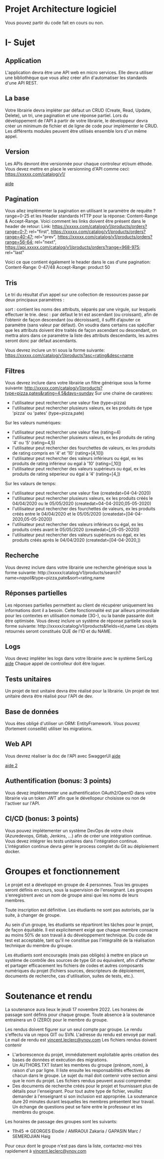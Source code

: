 # Projet Architecture logiciel

Vous pouvez partir du code fait en cours ou non.

# I- Sujet

## Application 

L'application devra être une API web en micro services. Elle devra utiliser une bibliothèque que vous allez créer afin d'automatiser les standards d'une API REST.

## La base

Votre librairie devra impléter par défaut un CRUD (Create, Read, Update, Delete), un tri, une pagination et une réponse partiel.
Lors du développement de l'API à partir de votre librairie, le développeur devra créer un minimum de fichier et de ligne de code pour implémenter le CRUD.
Les différents modules peuvent être utilisés ensemble lors d'un même appel.

## Version

Les APIs devront être versionnée pour chaque controleur et/oum éthode.
Vous devez mettre en place le versionning d'API comme ceci: https://xxxxx.com/catalog/v1/ 

[aide](https://www.nuget.org/packages/Microsoft.AspNetCore.Mvc.Versioning/)


## Pagination

Vous allez implémenter la pagination en utilisant le paramètre de requête ?range=0-25 et les Header standards HTTP pour la réponse:  Content-Range & Accept-Range.
Voici comment les links doivent être présent dans le header de retour:
Link: <https://xxxxx.com/catalog/v1/products/orders?range=0-7>; rel="first", <https://xxxxx.com/catalog/v1/products/orders?range=40-47>; rel="prev",  <https://xxxxx.com/catalog/v1/products/orders?range=56-64>; rel="next", <https://api.xxxxx.com/catalog/v1/products/orders?range=968-975>; rel="last"

Voici ce que contient également le header dans le cas d'une pagination:
Content-Range: 0-47/48
Accept-Range: product 50

## Tris

Le tri du résultat d’un appel sur une collection de ressources passe par deux principaux paramètres :

sort : contient les noms des attributs, séparés par une virgule, sur lesquels effectuer le trie.
desc : par défaut le tri est ascendant (ou croissant), afin de l’obtenir de façon descendant (ou décroissant), il suffit d’ajouter ce paramètre (sans valeur par défaut). On voudra dans certains cas spécifier que les attributs doivent être traités de façon ascendant ou descendant, on mettra alors dans ce paramètre la liste des attributs descendants, les autres seront donc par défaut ascendants.

Vous devrez inclure un tri sous la forme suivante: https://xxxxx.com/catalog/v1/products?asc=rating&desc=name

## Filtres
Vous devrez inclure dans votre librairie un filtre générique sous la forme suivante: http://xxxxx.com/catalog/v1/products?type=pizza,pates&rating=4,5&days=sunday
Sur une chaine de caratères:
- l'utilisateur peut rechercher une valeur fixe (type=pizza) 
- l'utilisateur peut rechercher plusieurs valeurs,  ex les produits de type 'pizza' ou 'pates' (type=pizza,pate)

Sur les valeurs numériques:
- l'utilisateur peut rechercher une valeur fixe (rating=4) 
- l'utilisateur peut rechercher plusieurs valeurs,  ex les produits de rating '4' ou '5' (rating=4,5)
- l'utilisateur peut rechercher des fourchettes de valeurs,  ex les produits de rating compris en '4' et '10' (rating=[4,10])
- l'utilisateur peut rechercher des valeurs inférieurs ou égal,  ex les produits de rating inférieur ou egal à '10' (rating=[,10])
- l'utilisateur peut rechercher des valeurs supérieurs ou égal,  ex les produits de rating séperieur ou égal à '4' (rating=[4,])

Sur les valaurs de temps:
- l'utilisateur peut rechercher une valeur fixe (createdat=04-04-2020)
- l'utilisateur peut rechercher plusieurs valeurs,  ex les produits créés le 04/04/2020 ou le 05/05/2020 (createdat=04-04-2020,05-05-2020)
- l'utilisateur peut rechercher des fourchettes de valeurs,  ex les produits créés entre le 04/04/2020 et le 05/05/2020 (createdat=[04-04-2020,05-05-2020])
- l'utilisateur peut rechercher des valeurs inférieurs ou égal,  ex les produits créés avant le 05/05/2020 (createdat=[,05-05-2020])
- l'utilisateur peut rechercher des valeurs supérieurs ou égal,  ex les produits créés après le 04/04/2020 (createdat=[04-04-2020,])

## Recherche

Vous devrez inclure dans votre librairie une recherche générique sous la forme suivante: http://xxxxx/catalog/v1/products/search?name=*napoli*&type=pizza,pate&sort=rating,name

## Réponses partielles
Les réponses partielles permettent au client de récupérer uniquement les informations dont il a besoin. Cette fonctionnalité est par ailleurs primordiale pour les contextes en utilisation nomade (3G-), ou la bande passante doit être optimisée.
Vous devez inclure un système de réponse partielle sous la forme suivante: http://xxxxx/catalog/v1/products&fields=id,name
Les objets retournés seront constitués QUE de l'ID et du NAME.

## Logs

Vous devez impléter les logs dans votre librairie avec le système SeriLog [aide](https://github.com/serilog/serilog-aspnetcore)
Chaque appel de controlleur doit être loguer.

## Tests unitaires

Un projet de test unitaire devra être réalisé pour la librairie.
Un projet de test unitaire devra être réalisé pour l'API de dev.

## Base de données

Vous êtes obligé d'utiliser un ORM: EntityFramework.
Vous pouvez (fortement conseillé) utiliser les migrations.

## Web API

Vous devrez réaliser la doc de l'API avec SwaggerUI [aide](https://swagger.io/swagger-ui/)

[aide 2](https://docs.microsoft.com/fr-fr/aspnet/core/tutorials/getting-started-with-swashbuckle?view=aspnetcore-3.1&tabs=visual-studio)

## Authentification (bonus: 3 points)

Vous devez implétementer une authentification OAuth2/OpenID dans votre librairie via un token JWT afin que le dévellopeur choisisse ou non de l'activer sur l'API.


## CI/CD (bonus: 3 points)

Vous pouvez implétementer un système DevOps de votre choix (Azuredevops, Gitlab, Jenkins, ...) afin de créer une intégration continue.
Vous devez intégrer les tests unitaires dans l'intégration continue.
L'intégration continue devra gérer le process complet du Git au déploiement docker.


# Groupes et fonctionnement

Le projet est a développé en groupe de 4 personnes.
Tous les groupes seront définis en cours, sous la supervision de l'enseignant. Les groupes s'enregistrent avec un nom de groupe ainsi que les noms de leurs membres.

Toute inscription est définitive.  Les étudiants ne sont pas autorisés, par la suite, à changer de groupe.

Au sein d'un groupe, les étudiants se répartiront les tâches pour le projet, de façon équitable.  Il est explicitement exigé que chaque membre consacre au moins 50% de son travail à du développement technique. Du code de test est acceptable, tant qu'il ne constitue pas l'intégralité de la réalisation technique du membre du groupe.

Les étudiants sont encouragés (mais pas obligés) à mettre en place un système de contrôle des sources de type Git ou équivalent, afin d'affecter et partager efficacement les fichiers de codes et autres composants numériques du projet (fichiers sources, descripteurs de déploiement, documents de recherche, cas d'utilisation, suites de tests, etc.).

# Soutenance et rendu

La soutenance aura lieux le jeudi 17 novembre 2022.
Les horaires de passage sont définis pour chaque groupe.
Toute absence à la soutenance entrainera un 0 (ZERO) pour le membre du groupe.

Les rendus doivent figurer sur un seul compte par groupe.
Le rendu s'effectu via un repos GIT ou SVN. L'adresse du rendu est envoyé par mail.
Le mail de rendu est vincent.leclerc@ynov.com
Les fichiers rendus doivent contenir
  - L'arborescence du projet, immédiatement exploitable après création des bases de données et exécution des migrations.
  - Un AUTHORS.TXT listant les membres du groupe (prénom, nom), à raison d'un par ligne.  Il liste ensuite les responsabilités effectives de chacun dans le groupe.
Le sujet du mail doit contenir votre section ainsi que le nom du projet.
Les fichiers rendus peuvent aussi comprendre: 
  - Des documents de recherche créés pour le projet et fournissant plus de détails pour l'enseignant.
Pour tout autre type de fichier, veuillez demander à l'enseignant si son inclusion est appropriée.
La soutenance dure 20 minutes durant lesquelles les membres présentent leur travail. Un échange de questions peut se faire entre le professeur et les membres du groupe.

Les horaires de passage des groupes sont les suivants:
- 11h45 => GEORGES Elodie / AMRAOUI Zakaria / GAPASIN Marc / SEMERDJIAN Haig



Pour ceux dont le groupe n'est pas dans la liste, contactez-moi très rapidement à vincent.leclerc@ynov.com
